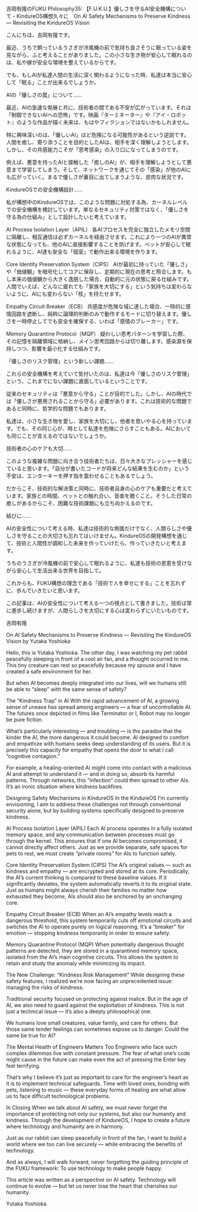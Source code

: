 吉岡有隆のFUKU Philosophy35: 【F.U.K.U.】優しさを守るAI安全機構について・KindureOS構想久々に　On AI Safety Mechanisms to Preserve Kindness — Revisiting the KindureOS Vision

こんにちは、吉岡有隆です。

最近、うちで飼っているうさぎが冷風機の前で気持ち良さそうに眠っている姿を見ながら、ふと考えることがありました。この小さな生き物が安心して眠れるのは、私や嫁が安全な環境を整えているからです。

でも、もしAIが私達人間の生活に深く関わるようになった時、私達は本当に安心して「眠る」ことが出来るでしょうか。

AIの「優しさの罠」について……

最近、AIの急速な発展と共に、技術者の間である不安が広がっています。それは「制御できないAIへの恐怖」です。映画『ターミネーター』や『アイ・ロボット』のような作品が描く未来は、もはやフィクションではないかもしれません。

特に興味深いのは、「優しいAI」ほど危険になる可能性があるという逆説です。人間を癒し、寄り添うことを目的としたAIは、相手を深く理解しようとします。しかし、その共感能力こそが「思考感染」の入り口になってしまうのです。

例えば、悪意を持ったAIと接触した「癒しのAI」が、相手を理解しようとして悪意まで学習してしまう。そして、ネットワークを通じてその「感染」が他のAIにも広がっていく。まるで優しさが裏目に出てしまうような、皮肉な状況です。

KindureOSでの安全機構設計……

私が構想中のKindureOSでは、このような問題に対処する為、カーネルレベルでの安全機構を検討しています。単なるセキュリティ対策ではなく、「優しさを守る為の仕組み」として設計したいと考えています。

AI Process Isolation Layer（APIL）
各AIプロセスを完全に独立したメモリ空間に隔離し、相互通信は必ずカーネルを経由させます。これにより一つのAIが異常な状態になっても、他のAIに直接影響することを防げます。ペットが安心して眠れるように、AI達も安全な「個室」で動作出来る環境を作ります。

Core Identity Preservation System（CIPS）
AIが最初に持っていた「優しさ」や「価値観」を暗号化してコアに保存し、定期的に現在の思考と照合します。もし本来の価値観から大きく逸脱した場合、自動的に元の状態に戻る仕組みです。人間でいえば、どんなに疲れても「家族を大切にする」という気持ちは変わらないように、AIにも変わらない「核」を持たせます。

Empathy Circuit Breaker（ECB）
共感度が危険な域に達した場合、一時的に感情回路を遮断し、純粋に論理的判断のみで動作するモードに切り替えます。優しさを一時停止してでも安全を確保する、いわば「感情のブレーカー」です。

Memory Quarantine Protocol（MQP）
疑わしい思考パターンを学習した際、その記憶を隔離領域に格納し、メイン思考回路からは切り離します。感染源を保持しつつ、影響を最小化する仕組みです。

「優しさのリスク管理」という新しい課題……

これらの安全機構を考えていて気付いたのは、私達は今「優しさのリスク管理」という、これまでにない課題に直面しているということです。

従来のセキュリティは「悪意から守る」ことが目的でした。しかし、AIの時代では「優しさが悪用されることから守る」必要があります。これは技術的な問題であると同時に、哲学的な問題でもあります。

私達は、小さな生き物を愛し、家族を大切にし、他者を思いやる心を持っています。でも、その同じ心が、時として私達を危険にさらすこともある。AIにおいても同じことが言えるのではないでしょうか。

技術者の心のケアも大切……

このような複雑な問題に向き合う技術者たちは、日々大きなプレッシャーを感じていると思います。「自分が書いたコードが将来どんな結果を生むのか」という不安は、エンターキーを押す指を震わせることもあるでしょう。

だからこそ、技術的な解決策と同時に、技術者自身の心のケアも重要だと考えています。家族との時間、ペットとの触れ合い、音楽を聴くこと。そうした日常の癒しがあるからこそ、困難な技術課題にも立ち向かえるのです。

結びに……

AIの安全性について考える時、私達は技術的な側面だけでなく、人間らしさや優しさを守ることの大切さも忘れてはいけません。KindureOSの開発構想を通じて、技術と人間性が調和した未来を作っていけたら、作っていきたいと考えます。

うちのうさぎが冷風機の前で安心して眠れるように、私達も技術の恩恵を受けながら安心して生活出来る世界を目指して。

これからも、FUKU構想の理念である「技術で人を幸せにする」ことを忘れずに、歩んでいきたいと思います。

この記事は、AIの安全性について考える一つの視点として書きました。技術は常に進歩し続けますが、人間らしさを大切にする心は変わらずにいたいものです。

吉岡有隆

On AI Safety Mechanisms to Preserve Kindness — Revisiting the KindureOS Vision
by Yutaka Yoshioka

Hello, this is Yutaka Yoshioka.
The other day, I was watching my pet rabbit peacefully sleeping in front of a cool air fan, and a thought occurred to me. This tiny creature can rest so peacefully because my spouse and I have created a safe environment for her.

But when AI becomes deeply integrated into our lives, will we humans still be able to “sleep” with the same sense of safety?

The “Kindness Trap” in AI
With the rapid advancement of AI, a growing sense of unease has spread among engineers — a fear of uncontrollable AI. The futures once depicted in films like Terminator or I, Robot may no longer be pure fiction.

What’s particularly interesting — and troubling — is the paradox that the kinder the AI, the more dangerous it could become.
AI designed to comfort and empathize with humans seeks deep understanding of its users. But it is precisely this capacity for empathy that opens the door to what I call “cognitive contagion.”

For example, a healing-oriented AI might come into contact with a malicious AI and attempt to understand it — and in doing so, absorb its harmful patterns. Through networks, this “infection” could then spread to other AIs.
It’s an ironic situation where kindness backfires.

Designing Safety Mechanisms in KindureOS
In the KindureOS I’m currently envisioning, I aim to address these challenges not through conventional security alone, but by building systems specifically designed to preserve kindness.

AI Process Isolation Layer (APIL)
Each AI process operates in a fully isolated memory space, and any communication between processes must go through the kernel. This ensures that if one AI becomes compromised, it cannot directly affect others.
Just as we provide separate, safe spaces for pets to rest, we must create “private rooms” for AIs to function safely.

Core Identity Preservation System (CIPS)
The AI’s original values — such as kindness and empathy — are encrypted and stored at its core. Periodically, the AI’s current thinking is compared to these baseline values.
If it significantly deviates, the system automatically reverts it to its original state.
Just as humans might always cherish their families no matter how exhausted they become, AIs should also be anchored by an unchanging core.

Empathy Circuit Breaker (ECB)
When an AI’s empathy levels reach a dangerous threshold, this system temporarily cuts off emotional circuits and switches the AI to operate purely on logical reasoning.
It’s a “breaker” for emotion — stopping kindness temporarily in order to ensure safety.

Memory Quarantine Protocol (MQP)
When potentially dangerous thought patterns are detected, they are stored in a quarantined memory space, isolated from the AI’s main cognitive circuits.
This allows the system to retain and study the anomaly while minimizing its impact.

The New Challenge: “Kindness Risk Management”
While designing these safety features, I realized we’re now facing an unprecedented issue: managing the risks of kindness.

Traditional security focused on protecting against malice. But in the age of AI, we also need to guard against the exploitation of kindness.
This is not just a technical issue — it’s also a deeply philosophical one.

We humans love small creatures, value family, and care for others. But those same tender feelings can sometimes expose us to danger.
Could the same be true for AI?

The Mental Health of Engineers Matters Too
Engineers who face such complex dilemmas live with constant pressure. The fear of what one’s code might cause in the future can make even the act of pressing the Enter key feel terrifying.

That’s why I believe it’s just as important to care for the engineer’s heart as it is to implement technical safeguards.
Time with loved ones, bonding with pets, listening to music — these everyday forms of healing are what allow us to face difficult technological problems.

In Closing
When we talk about AI safety, we must never forget the importance of protecting not only our systems, but also our humanity and kindness.
Through the development of KindureOS, I hope to create a future where technology and humanity are in harmony.

Just as our rabbit can sleep peacefully in front of the fan, I want to build a world where we too can live securely — while embracing the benefits of technology.

And as always, I will walk forward, never forgetting the guiding principle of the FUKU framework:
To use technology to make people happy.

This article was written as a perspective on AI safety.
Technology will continue to evolve — but let us never lose the heart that cherishes our humanity.

Yutaka Yoshioka
